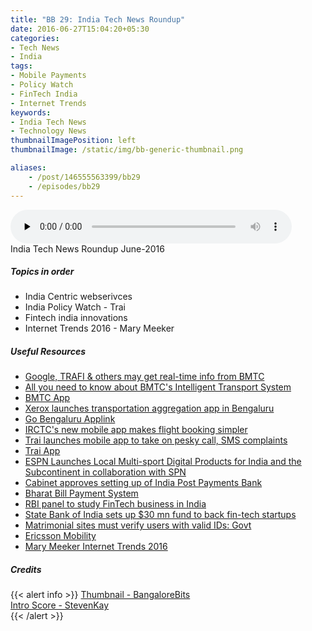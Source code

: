 ```yaml
---
title: "BB 29: India Tech News Roundup"
date: 2016-06-27T15:04:20+05:30
categories:
- Tech News
- India
tags:
- Mobile Payments
- Policy Watch
- FinTech India
- Internet Trends
keywords:
- India Tech News
- Technology News
thumbnailImagePosition: left
thumbnailImage: /static/img/bb-generic-thumbnail.png

aliases:
    - /post/146555563399/bb29
    - /episodes/bb29
---
```

<audio controls="controls" controls style="width: 450px;" preload="none" id="audio_player"><source  src='https://bangalorebits.s3.amazonaws.com/2016/BB_EP29_2016-27.mp3' type="audio/mp3">  </audio>
<BR>
India Tech News Roundup June-2016
<!--more-->
##### Topics in order
- India Centric webserivces
- India Policy Watch - Trai
- Fintech india innovations
- Internet Trends 2016 - Mary Meeker

##### Useful Resources

*   [Google, TRAFI & others may get real-time info from BMTC](http://www.bangaloremirror.com/bangalore/others/Google-TRAFI-others-may-get-real-time-info-from-BMTC/articleshow/52441002.cms)
*   [All you need to know about BMTC's Intelligent Transport System](http://bangalore.citizenmatters.in/articles/intelligent-transport-system-bmtc-bangalore?utm_source=copyhttp://bangalore.citizenmatters.in/articles/intelligent-transport-system-bmtc-bangalore)
*   [BMTC App](https://play.google.com/store/apps/details?id=com.bmtc.mybmtc&hl=en)
*   [Xerox launches transportation aggregation app in Bengaluru](http://timesofindia.indiatimes.com/tech/apps/Xerox-launches-transportation-aggregation-app-in-Bengaluru/articleshow/52770410.cms/)
*   [Go Bengaluru Applink](https://itunes.apple.com/in/app/go-bengaluru/id1119674753?mt=8)
*   [IRCTC's new mobile app makes flight booking simpler](http://timesofindia.indiatimes.com/tech/apps/IRCTCs-new-mobile-app-makes-flight-booking-simpler/articleshow/52783474.cms/)
*   [Trai launches mobile app to take on pesky call, SMS complaints](http://economictimes.indiatimes.com/articleshow/52541040.cms?utm_source=contentofinterest&utm_medium=text&utm_campaign=cppst)
*   [Trai App](https://play.google.com/store/apps/details?id=com.trai.dnd&hl=en)
*   [ESPN Launches Local Multi-sport Digital Products for India and the Subcontinent in collaboration with SPN](http://espnmediazone.com/us/press-releases/2016/06/espn-launches-local-multi-sport-digital-products-india-subcontinent-collaboration-spn/)
*   [Cabinet approves setting up of India Post Payments Bank](http://pib.nic.in/newsite/erelease.aspx?relid=145892)
*   [Bharat Bill Payment System](http://economictimes.indiatimes.com/industry/banking/finance/RBI-launces-new-bill-payment-platform-Bharat-Bill-Payment-System/articleshow/52291275.cms)
*   [RBI panel to study FinTech business in India](http://www.thehindu.com/news/cities/mumbai/business/rbi-panel-to-study-fintech-business-in-india/article8703587.ece)
*   [State Bank of India sets up $30 mn fund to back fin-tech startups](http://techcircle.vccircle.com/2016/06/16/state-bank-of-india-sets-up-30-mn-fund-to-back-fin-tech-startups/)
*   [Matrimonial sites must verify users with valid IDs: Govt](http://timesofindia.indiatimes.com/city/delhi/Matrimonial-sites-must-verify-users-with-valid-IDs-Govt/articleshow/52554124.cms)
*   [Ericsson Mobility](https://www.ericsson.com/res/docs/2016/ericsson-mobility-report-2016.pdf)
*   [Mary Meeker Internet Trends 2016](http://www.kpcb.com/blog/tag/Internet%20Trends)

##### Credits

{{< alert info  >}}
  [Thumbnail - BangaloreBits](https://bangalorebis.in) <BR>
  [Intro Score - StevenKay](https://plus.google.com/+StevenKay_Detachment)<BR>
{{< /alert >}}
